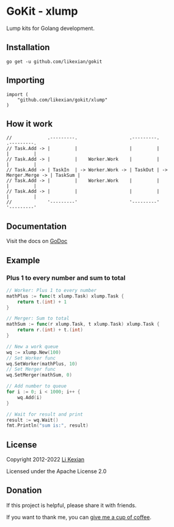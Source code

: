 # GoKit - xlump

Lump kits for Golang development.

## Installation

    go get -u github.com/likexian/gokit

## Importing

    import (
        "github.com/likexian/gokit/xlump"
    )

## How it work

    //             .---------.                   .---------.                    .---------.
    // Task.Add -> |         |                   |         |                    |         |
    // Task.Add -> |         |    Worker.Work    |         |                    |         |
    // Task.Add -> | TaskIn  | -> Worker.Work -> | TaskOut | -> Merger.Merge -> | TaskSum |
    // Task.Add -> |         |    Worker.Work    |         |                    |         |
    // Task.Add -> |         |                   |         |                    |         |
    //             '---------'                   '---------'                    '---------'

## Documentation

Visit the docs on [GoDoc](https://godoc.org/github.com/likexian/gokit/xlump)

## Example

### Plus 1 to every number and sum to total

```go
// Worker: Plus 1 to every number
mathPlus := func(t xlump.Task) xlump.Task {
    return t.(int) + 1
}

// Merger: Sum to total
mathSum := func(r xlump.Task, t xlump.Task) xlump.Task {
    return r.(int) + t.(int)
}

// New a work queue
wq := xlump.New(100)
// Set Worker func
wq.SetWorker(mathPlus, 10)
// Set Merger func
wq.SetMerger(mathSum, 0)

// Add number to queue
for i := 0; i < 1000; i++ {
    wq.Add(i)
}

// Wait for result and print
result := wq.Wait()
fmt.Println("sum is:", result)
```

## License

Copyright 2012-2022 [Li Kexian](https://www.likexian.com/)

Licensed under the Apache License 2.0

## Donation

If this project is helpful, please share it with friends.

If you want to thank me, you can [give me a cup of coffee](https://www.likexian.com/donate/).
